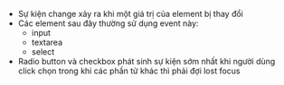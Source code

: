 - Sự kiện change xảy ra khi một giá trị của element bị thay đổi
- Các element sau đây thường sử dụng event này:
  - input
  - textarea
  - select
- Radio button và checkbox phát sinh sự kiện sớm nhất khi người dùng click chọn trong khi các phần tử khác thì phải đợi lost focus